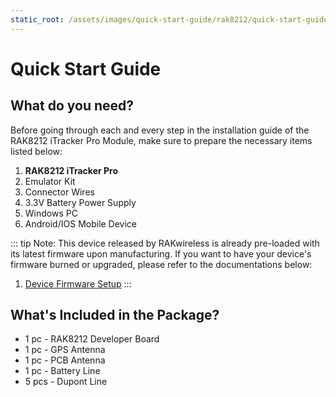 ```yaml
---
static_root: /assets/images/quick-start-guide/rak8212/quick-start-guide
---
```


# Quick Start Guide

<rk-img
  :src="`${$frontmatter.static_root}/fwpbygibxrjxoyn6cvje.jpg`"
  width="70%"
  figure-number="1"
  caption="RAK8212 iTracker Pro"
/>

## What do you need?

Before going through each and every step in the installation guide of the RAK8212 iTracker Pro Module, make sure to prepare the necessary items listed below:

1. **RAK8212 iTracker Pro**
2. Emulator Kit
3. Connector Wires
4. 3.3V Battery Power Supply
5. Windows PC
6. Android/IOS Mobile Device

<rk-btn
  src="https://store.rakwireless.com/products/rak8212-itracker-pro"
  label="Buy a RAK8212 iTracker Pro"
  _blank
/>

::: tip Note:
This device released by RAKwireless is already pre-loaded with its latest firmware upon manufacturing. If you want to have your device's firmware burned or upgraded, please refer to the documentations below:

1. [Device Firmware Setup](device-firmware-setup.md)
   :::

## What's Included in the Package?

- 1 pc - RAK8212 Developer Board
- 1 pc - GPS Antenna
- 1 pc - PCB Antenna
- 1 pc - Battery Line
- 5 pcs - Dupont Line
